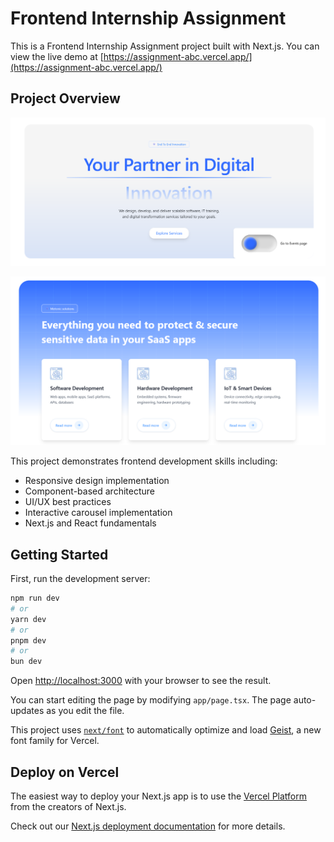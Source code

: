 # Frontend Internship Assignment

This is a Frontend Internship Assignment project built with Next.js. You can view the live demo at [https://assignment-abc.vercel.app/](https://assignment-abc.vercel.app/)

## Project Overview

![HeroSection Preview](image.png)

![fearuresSection Previw](image-1.png)

This project demonstrates frontend development skills including:
- Responsive design implementation
- Component-based architecture
- UI/UX best practices
- Interactive carousel implementation
- Next.js and React fundamentals

## Getting Started

First, run the development server:

```bash
npm run dev
# or
yarn dev
# or
pnpm dev
# or
bun dev
```

Open [http://localhost:3000](http://localhost:3000) with your browser to see the result.

You can start editing the page by modifying `app/page.tsx`. The page auto-updates as you edit the file.

This project uses [`next/font`](https://nextjs.org/docs/app/building-your-application/optimizing/fonts) to automatically optimize and load [Geist](https://vercel.com/font), a new font family for Vercel.


## Deploy on Vercel

The easiest way to deploy your Next.js app is to use the [Vercel Platform](https://vercel.com/new?utm_medium=default-template&filter=next.js&utm_source=create-next-app&utm_campaign=create-next-app-readme) from the creators of Next.js.

Check out our [Next.js deployment documentation](https://nextjs.org/docs/app/building-your-application/deploying) for more details.
